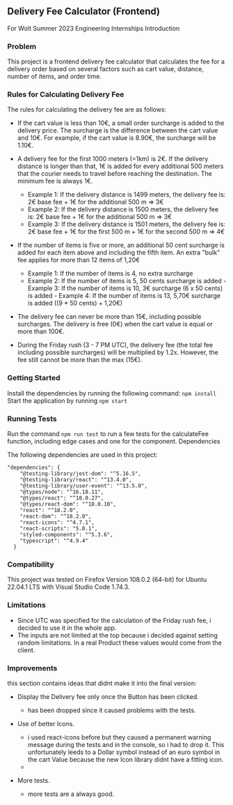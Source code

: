 ## Delivery Fee Calculator (Frontend)

For Wolt Summer 2023 Engineering Internships
Introduction

### Problem 

This project is a frontend delivery fee calculator that calculates the fee for a delivery order based on several factors such as cart value, distance, number of items, and order time.

### Rules for Calculating Delivery Fee

The rules for calculating the delivery fee are as follows:

  - If the cart value is less than 10€, a small order surcharge is added to the delivery price. The surcharge is the difference between the cart value and 10€. For example, if the cart value is 8.90€, the surcharge will be 1.10€.
  
  - A delivery fee for the first 1000 meters (=1km) is 2€. If the delivery distance is longer than that, 1€ is added for every additional 500 meters that the courier needs to travel before reaching the destination. The minimum fee is always 1€.
       - Example 1: If the delivery distance is 1499 meters, the delivery fee is: 2€ base fee + 1€ for the additional 500 m => 3€
       - Example 2: If the delivery distance is 1500 meters, the delivery fee is: 2€ base fee + 1€ for the additional 500 m => 3€
       - Example 3: If the delivery distance is 1501 meters, the delivery fee is: 2€ base fee + 1€ for the first 500 m + 1€ for the second 500 m => 4€

 - If the number of items is five or more, an additional 50 cent surcharge is added for each item above and including the fifth item. An extra "bulk" fee applies for more than 12 items of 1,20€
      - Example 1: If the number of items is 4, no      extra surcharge
      - Example 2: If the number of items is 5, 50 cents surcharge is added
       - Example 3: If the number of items is 10, 3€ surcharge (6 x 50 cents) is added
       - Example 4: If the number of items is 13, 5,70€ surcharge is added ((9 * 50 cents) + 1,20€)
  - The delivery fee can never be more than 15€, including possible surcharges.
    The delivery is free (0€) when the cart value is equal or more than 100€.
  - During the Friday rush (3 - 7 PM UTC), the delivery fee (the total fee including possible surcharges) will be multiplied by 1.2x. However, the fee still cannot be more than the max (15€).


### Getting Started

Install the dependencies by running the following command: `npm install`
Start the application by running `npm start`

### Running Tests

Run the command `npm run test` to run a few tests for the calculateFee function, including edge cases and one for the component.
Dependencies

The following dependencies are used in this project:


```
"dependencies": {
    "@testing-library/jest-dom": "^5.16.5",
    "@testing-library/react": "^13.4.0",
    "@testing-library/user-event": "^13.5.0",
    "@types/node": "^16.18.11",
    "@types/react": "^18.0.27",
    "@types/react-dom": "^18.0.10",
    "react": "^18.2.0",
    "react-dom": "^18.2.0",
    "react-icons": "^4.7.1",
    "react-scripts": "5.0.1",
    "styled-components": "^5.3.6",
    "typescript": "^4.9.4"
  }
```

### Compatibility

This project was tested on Firefox Version 108.0.2 (64-bit) for Ubuntu 22.04.1 LTS with Visual Studio Code 1.74.3.

### Limitations 

 - Since UTC was specified for the calculation of the Friday rush fee, i decided to use it in the whole app.
 - The inputs are not limited at the top because i decided against setting random limitations. In a real Product these values would come from the client.

### Improvements 

this section contains ideas that didnt make it into the final version:

 - Display the Delivery fee only once the Button has been clicked.
    - has been dropped since it caused problems with the tests.


 - Use of better Icons.
  
    - i used react-icons before but they caused a permanent warning message during the tests and in the console, so i had to drop it. This unfortunately leeds to a Dollar symbol instead of an euro symbol in the cart Value because the new Icon library didnt have a fitting icon.
    - 

 - More tests.
   - more tests are a always good.
